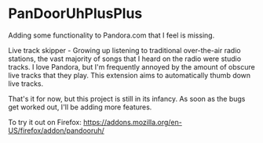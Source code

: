# PanDoorUhPlusPlus
Adding some functionality to Pandora.com that I feel is missing.

Live track skipper - Growing up listening to traditional over-the-air radio stations, the vast majority of songs that I heard on the radio were studio tracks. I love Pandora, but I'm frequently annoyed by the amount of obscure live tracks that they play. This extension aims to automatically thumb down live tracks.

That's it for now, but this project is still in its infancy. As soon as the bugs get worked out, I'll be adding more features.

To try it out on Firefox: https://addons.mozilla.org/en-US/firefox/addon/pandooruh/
